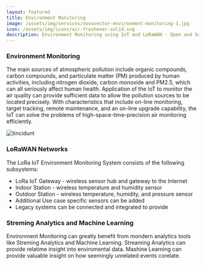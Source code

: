 ```yaml
---
layout: featured
title: Environment Monitoring
image: /assets/img/services/novavector-environment-monitoring-1.jpg
icon: /assets/img/icons/air-freshener-solid.svg
description: Environment Monitoring using IoT and LoRaWAN - Open and Secure System
---
```


<div class="row">
    <div class="col-md-12">
        <div class="service-details mb-40">
            <h3>Environment Monitoring</h3>
            <p>The main sources of atmospheric pollution include organic compounds, carbon compounds, and particulate matter (PM) produced by human activities, including nitrogen dioxide, carbon monoxide and PM2.5, which can all seriously affect human health. Application of the IoT to monitor the air quality can provide sufficient data to allow the pollution sources to be located precisely. With characteristics that include on-line monitoring, target tracking, remote maintenance, and an on-line upgrade capability, the IoT can solve the problems of high-space-time-precision air monitoring efficiently.</p>
        </div>
    </div>
</div>
<div class="row">
    <div class="col-xl-6 col-lg-12">
        <div class="s-details-img mb-30">
            <img src="{{site.baseurl}}/assets/img/service/details/novavector-environment-monitoring-2.jpg" alt="tincidunt">
        </div>
    </div>
    <div class="col-xl-6 col-lg-12">
        <div class="service-details mb-40">
            <h3>LoRaWAN Networks</h3>
            <p>The LoRa IoT Environment Monitoring System consists of the following subsystems:
                <ul>
                    <li>LoRa IoT Gateway - wireless sensor hub and gateway to the Internet</li>
                    <li>Indoor Station - wireless temperature and humidity sensor</li>
                    <li>Outdoor Station - wireless temperature, humidity, and pressure sensor</li>
                    <li>Additional Use case specific sensors can be added</li>
                    <li>Legacy systems can be connected and integrated to provide</li>
                </ul>
            </p>
        </div>
    </div>
</div>
<div class="service-details mb-30">
    <h3>Streming Analytics and Machine Learning</h3>
    <p>Environment Monitoring can greatly benefit from mondern analytics tools like Streming Analytics and Machine Learning. Streaming Analytics can provide relatime insight into enviromental data.
    Mashine Learning can provide valuable insight on how seemingly unrelated events corelate.</p>
</div>
